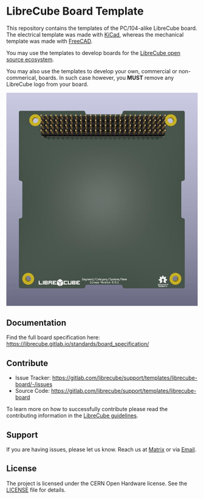 # LibreCube Board Template

This repository contains the templates of the PC/104-alike LibreCube board.
The electrical template was made with [KiCad](https://www.kicad.org/), whereas the mechanical template was made with [FreeCAD](https://www.freecad.org/).

You may use the templates to develop boards for the [LibreCube open source ecosystem](https://librecube.gitlab.io/).

You may also use the templates to develop your own, commercial or non-commerical, boards. In such case however, you **MUST** remove any LibreCube logo from your board.

![](docs/pcb_template.jpg)

## Documentation

Find the full board specification here:
https://librecube.gitlab.io/standards/board_specification/

## Contribute

- Issue Tracker: https://gitlab.com/librecube/support/templates/librecube-board/-/issues
- Source Code: https://gitlab.com/librecube/support/templates/librecube-board

To learn more on how to successfully contribute please read the contributing
information in the [LibreCube guidelines](https://gitlab.com/librecube/guidelines).

## Support

If you are having issues, please let us know. Reach us at
[Matrix](https://app.element.io/#/room/#librecube.org:matrix.org)
or via [Email](mailto:info@librecube.org).

## License

The project is licensed under the CERN Open Hardware license. See the [LICENSE](./LICENSE.txt) file for details.
